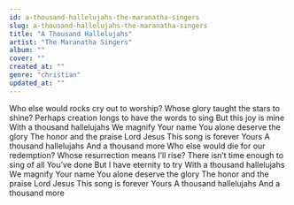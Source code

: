 ```yaml
---
id: a-thousand-hallelujahs-the-maranatha-singers
slug: a-thousand-hallelujahs-the-maranatha-singers
title: "A Thousand Hallelujahs"
artist: "The Maranatha Singers"
album: ""
cover: ""
created_at: ""
genre: "christian"
updated_at: ""
---
```


Who else would rocks cry out to worship?
Whose glory taught the stars to shine?
Perhaps creation longs to have the words to sing
But this joy is mine
With a thousand hallelujahs
We magnify Your name
You alone deserve the glory
The honor and the praise
Lord Jesus
This song is forever Yours
A thousand hallelujahs
And a thousand more
Who else would die for our redemption?
Whose resurrection means I’ll rise?
There isn’t time enough to sing of all You’ve done
But I havе eternity to try
With a thousand hallelujahs
Wе magnify Your name
You alone deserve the glory
The honor and the praise
Lord Jesus
This song is forever Yours
A thousand hallelujahs
And a thousand more